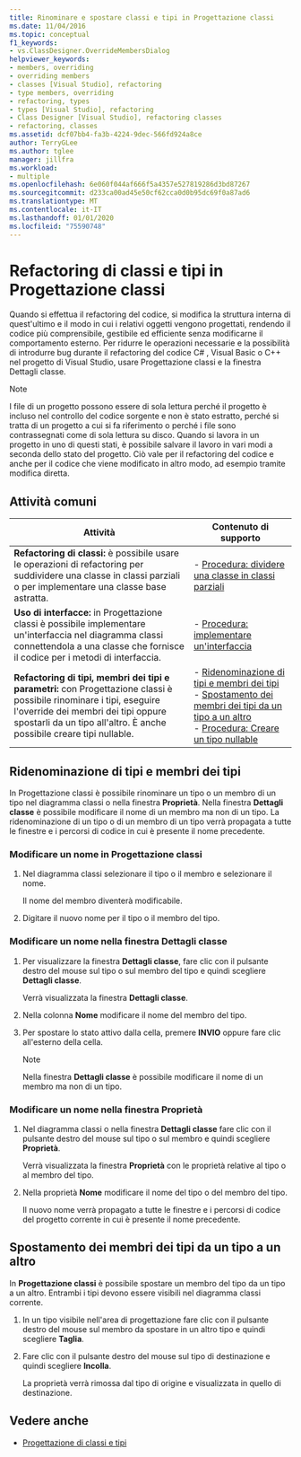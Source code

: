 ```yaml
---
title: Rinominare e spostare classi e tipi in Progettazione classi
ms.date: 11/04/2016
ms.topic: conceptual
f1_keywords:
- vs.ClassDesigner.OverrideMembersDialog
helpviewer_keywords:
- members, overriding
- overriding members
- classes [Visual Studio], refactoring
- type members, overriding
- refactoring, types
- types [Visual Studio], refactoring
- Class Designer [Visual Studio], refactoring classes
- refactoring, classes
ms.assetid: dcf07bb4-fa3b-4224-9dec-566fd924a8ce
author: TerryGLee
ms.author: tglee
manager: jillfra
ms.workload:
- multiple
ms.openlocfilehash: 6e060f044af666f5a4357e527819286d3bd87267
ms.sourcegitcommit: d233ca00ad45e50cf62cca0d0b95dc69f0a87ad6
ms.translationtype: MT
ms.contentlocale: it-IT
ms.lasthandoff: 01/01/2020
ms.locfileid: "75590748"
---
```

# <a name="refactor-classes-and-types-in-class-designer"></a>Refactoring di classi e tipi in Progettazione classi

Quando si effettua il refactoring del codice, si modifica la struttura interna di quest'ultimo e il modo in cui i relativi oggetti vengono progettati, rendendo il codice più comprensibile, gestibile ed efficiente senza modificarne il comportamento esterno. Per ridurre le operazioni necessarie e la possibilità di introdurre bug durante il refactoring del codice C# , Visual Basic o C++ nel progetto di Visual Studio, usare Progettazione classi e la finestra Dettagli classe.

> [!NOTE]
> I file di un progetto possono essere di sola lettura perché il progetto è incluso nel controllo del codice sorgente e non è stato estratto, perché si tratta di un progetto a cui si fa riferimento o perché i file sono contrassegnati come di sola lettura su disco. Quando si lavora in un progetto in uno di questi stati, è possibile salvare il lavoro in vari modi a seconda dello stato del progetto. Ciò vale per il refactoring del codice e anche per il codice che viene modificato in altro modo, ad esempio tramite modifica diretta.

## <a name="common-tasks"></a>Attività comuni

|Attività|Contenuto di supporto|
|----------| - |
|**Refactoring di classi:** è possibile usare le operazioni di refactoring per suddividere una classe in classi parziali o per implementare una classe base astratta.|-   [Procedura: dividere una classe in classi parziali](how-to-split-a-class-into-partial-classes.md)|
|**Uso di interfacce:** in Progettazione classi è possibile implementare un'interfaccia nel diagramma classi connettendola a una classe che fornisce il codice per i metodi di interfaccia.|-   [Procedura: implementare un'interfaccia](how-to-implement-an-interface.md)|
|**Refactoring di tipi, membri dei tipi e parametri:** con Progettazione classi è possibile rinominare i tipi, eseguire l'override dei membri dei tipi oppure spostarli da un tipo all'altro. È anche possibile creare tipi nullable.|-   [Ridenominazione di tipi e membri dei tipi](#rename-types-and-type-members)<br />-   [Spostamento dei membri dei tipi da un tipo a un altro](#move-type-members-from-one-type-to-another)<br />-   [Procedura: Creare un tipo nullable](how-to-create-a-nullable-type.md)|

## <a name="rename-types-and-type-members"></a>Ridenominazione di tipi e membri dei tipi

In Progettazione classi è possibile rinominare un tipo o un membro di un tipo nel diagramma classi o nella finestra **Proprietà**. Nella finestra **Dettagli classe** è possibile modificare il nome di un membro ma non di un tipo. La ridenominazione di un tipo o di un membro di un tipo verrà propagata a tutte le finestre e i percorsi di codice in cui è presente il nome precedente.

### <a name="rename-in-the-class-designer"></a>Modificare un nome in Progettazione classi

1. Nel diagramma classi selezionare il tipo o il membro e selezionare il nome.

     Il nome del membro diventerà modificabile.

2. Digitare il nuovo nome per il tipo o il membro del tipo.

### <a name="rename-in-the-class-details-window"></a>Modificare un nome nella finestra Dettagli classe

1. Per visualizzare la finestra **Dettagli classe**, fare clic con il pulsante destro del mouse sul tipo o sul membro del tipo e quindi scegliere **Dettagli classe**.

     Verrà visualizzata la finestra **Dettagli classe**.

2. Nella colonna **Nome** modificare il nome del membro del tipo.

3. Per spostare lo stato attivo dalla cella, premere **INVIO** oppure fare clic all'esterno della cella.

    > [!NOTE]
    > Nella finestra **Dettagli classe** è possibile modificare il nome di un membro ma non di un tipo.

### <a name="rename-in-the-properties-window"></a>Modificare un nome nella finestra Proprietà

1. Nel diagramma classi o nella finestra **Dettagli classe** fare clic con il pulsante destro del mouse sul tipo o sul membro e quindi scegliere **Proprietà**.

     Verrà visualizzata la finestra **Proprietà** con le proprietà relative al tipo o al membro del tipo.

2. Nella proprietà **Nome** modificare il nome del tipo o del membro del tipo.

     Il nuovo nome verrà propagato a tutte le finestre e i percorsi di codice del progetto corrente in cui è presente il nome precedente.

## <a name="move-type-members-from-one-type-to-another"></a>Spostamento dei membri dei tipi da un tipo a un altro

In **Progettazione classi** è possibile spostare un membro del tipo da un tipo a un altro. Entrambi i tipi devono essere visibili nel diagramma classi corrente.

1. In un tipo visibile nell'area di progettazione fare clic con il pulsante destro del mouse sul membro da spostare in un altro tipo e quindi scegliere **Taglia**.

2. Fare clic con il pulsante destro del mouse sul tipo di destinazione e quindi scegliere **Incolla**.

     La proprietà verrà rimossa dal tipo di origine e visualizzata in quello di destinazione.

## <a name="see-also"></a>Vedere anche

- [Progettazione di classi e tipi](designing-and-viewing-classes-and-types.md)
